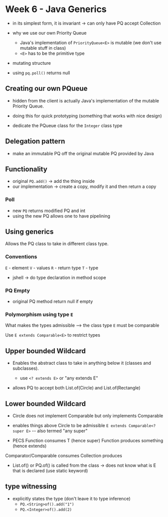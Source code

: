 # Week 6 - Java Generics
- in its simplest form, it is invariant -> can only have PQ<Shape> accept Collection<Shape>

- why we use our own Priority Queue
    - Java's implementation of `PriorityQueue<E>` is mutable (we don't use mutable stuff in class)
    - `<E>` has to be the primitive type

- mutating structure
- using `pq.poll()` returns null

## Creating our own PQueue
- hidden from the client is actually Java's implementation of the mutable Priority Queue.
- doing this for quick prototyping (something that works with nice design)

- dedicate the PQueue class for the `Integer` class type

## Delegation pattern
- make an immutable PQ off the original mutable PQ provided by Java

## Functionality
- original `PQ.add()` -> add the thing inside
- our implementation -> create a copy, modify it and then return a copy

### Poll
- new `PQ` returns modified PQ and int
- using the new PQ allows one to have pipelining

## Using generics
Allows the PQ class to take in different class type.

### Conventions
`E` - element
`V` - values
`R` - return type
`T` - type

- jshell -> do type declaration in method scope

### PQ Empty
- original PQ method return null if empty

### Polymorphism using type `E`
What makes the types admissible --> the class type `E` must be comparable

Use `E extends Comparable<E>` to restrict types

## Upper bounded Wildcard
- Enables the abstract class to take in anything below it (classes and subclasses).
    - use `<? extends E>` or "any extends E"

- allows PQ<Shape> to accept both List.of(Circle) and List.of(Rectangle)

## Lower bounded Wildcard
- Circle does not implement Comparable<Circle> but only implements Comparable<Shape>

- enables things above Circle to be admissible
    `E extends Comparable<? super E>` -- also termed "any super"


- PECS
Function consumes T (hence super)
Function produces something (hence extends)

Comparator/Comparable consumes
Collection produces

- List.of() or PQ.of() is called from the class -> does not know what is E that is declared (use static keyword)

## type witnessing
- explicitly states the type (don't leave it to type inference)
    - `PQ.<String>of().add("1")`
    - `PQ.<Integer>of().add(2)`